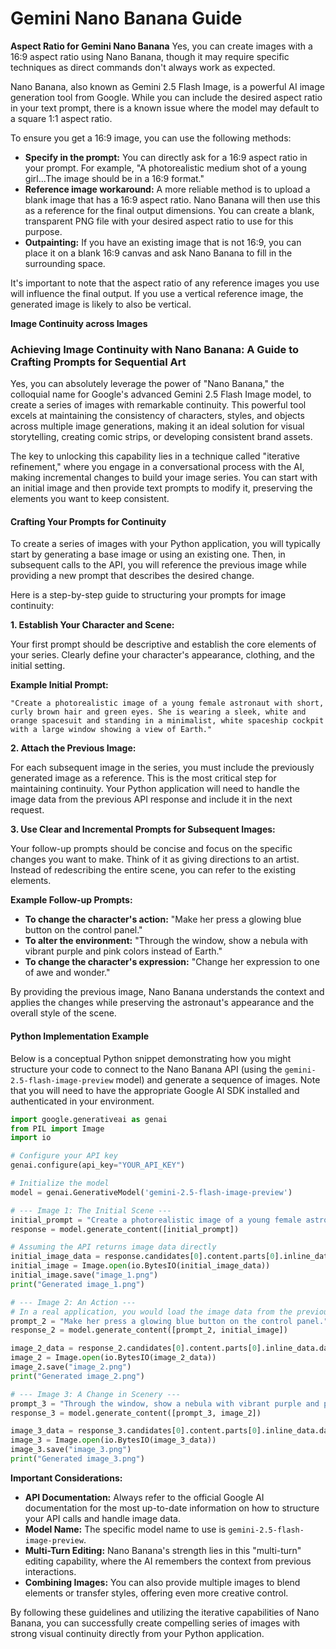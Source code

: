 # Gemini Nano Banana Guide

**Aspect Ratio for Gemini Nano Banana**
Yes, you can create images with a 16:9 aspect ratio using Nano Banana, though it may require specific techniques as direct commands don't always work as expected.

Nano Banana, also known as Gemini 2.5 Flash Image, is a powerful AI image generation tool from Google. While you can include the desired aspect ratio in your text prompt, there is a known issue where the model may default to a square 1:1 aspect ratio.

To ensure you get a 16:9 image, you can use the following methods:

*   **Specify in the prompt:** You can directly ask for a 16:9 aspect ratio in your prompt. For example, "A photorealistic medium shot of a young girl...The image should be in a 16:9 format."
*   **Reference image workaround:** A more reliable method is to upload a blank image that has a 16:9 aspect ratio. Nano Banana will then use this as a reference for the final output dimensions. You can create a blank, transparent PNG file with your desired aspect ratio to use for this purpose.
*   **Outpainting:** If you have an existing image that is not 16:9, you can place it on a blank 16:9 canvas and ask Nano Banana to fill in the surrounding space.

It's important to note that the aspect ratio of any reference images you use will influence the final output. If you use a vertical reference image, the generated image is likely to also be vertical.

**Image Continuity across Images**
### Achieving Image Continuity with Nano Banana: A Guide to Crafting Prompts for Sequential Art

Yes, you can absolutely leverage the power of "Nano Banana," the colloquial name for Google's advanced Gemini 2.5 Flash Image model, to create a series of images with remarkable continuity. This powerful tool excels at maintaining the consistency of characters, styles, and objects across multiple image generations, making it an ideal solution for visual storytelling, creating comic strips, or developing consistent brand assets.

The key to unlocking this capability lies in a technique called "iterative refinement," where you engage in a conversational process with the AI, making incremental changes to build your image series. You can start with an initial image and then provide text prompts to modify it, preserving the elements you want to keep consistent.

#### Crafting Your Prompts for Continuity

To create a series of images with your Python application, you will typically start by generating a base image or using an existing one. Then, in subsequent calls to the API, you will reference the previous image while providing a new prompt that describes the desired change.

Here is a step-by-step guide to structuring your prompts for image continuity:

**1. Establish Your Character and Scene:**

Your first prompt should be descriptive and establish the core elements of your series. Clearly define your character's appearance, clothing, and the initial setting.

**Example Initial Prompt:**
```
"Create a photorealistic image of a young female astronaut with short, curly brown hair and green eyes. She is wearing a sleek, white and orange spacesuit and standing in a minimalist, white spaceship cockpit with a large window showing a view of Earth."
```

**2. Attach the Previous Image:**

For each subsequent image in the series, you must include the previously generated image as a reference. This is the most critical step for maintaining continuity. Your Python application will need to handle the image data from the previous API response and include it in the next request.

**3. Use Clear and Incremental Prompts for Subsequent Images:**

Your follow-up prompts should be concise and focus on the specific changes you want to make. Think of it as giving directions to an artist. Instead of redescribing the entire scene, you can refer to the existing elements.

**Example Follow-up Prompts:**

*   **To change the character's action:** "Make her press a glowing blue button on the control panel."
*   **To alter the environment:** "Through the window, show a nebula with vibrant purple and pink colors instead of Earth."
*   **To change the character's expression:** "Change her expression to one of awe and wonder."

By providing the previous image, Nano Banana understands the context and applies the changes while preserving the astronaut's appearance and the overall style of the scene.

#### Python Implementation Example

Below is a conceptual Python snippet demonstrating how you might structure your code to connect to the Nano Banana API (using the `gemini-2.5-flash-image-preview` model) and generate a sequence of images. Note that you will need to have the appropriate Google AI SDK installed and authenticated in your environment.

```python
import google.generativeai as genai
from PIL import Image
import io

# Configure your API key
genai.configure(api_key="YOUR_API_KEY")

# Initialize the model
model = genai.GenerativeModel('gemini-2.5-flash-image-preview')

# --- Image 1: The Initial Scene ---
initial_prompt = "Create a photorealistic image of a young female astronaut with short, curly brown hair and green eyes. She is wearing a sleek, white and orange spacesuit and standing in a minimalist, white spaceship cockpit with a large window showing a view of Earth."
response = model.generate_content([initial_prompt])

# Assuming the API returns image data directly
initial_image_data = response.candidates[0].content.parts[0].inline_data.data
initial_image = Image.open(io.BytesIO(initial_image_data))
initial_image.save("image_1.png")
print("Generated image_1.png")

# --- Image 2: An Action ---
# In a real application, you would load the image data from the previous step
prompt_2 = "Make her press a glowing blue button on the control panel."
response_2 = model.generate_content([prompt_2, initial_image])

image_2_data = response_2.candidates[0].content.parts[0].inline_data.data
image_2 = Image.open(io.BytesIO(image_2_data))
image_2.save("image_2.png")
print("Generated image_2.png")

# --- Image 3: A Change in Scenery ---
prompt_3 = "Through the window, show a nebula with vibrant purple and pink colors instead of Earth."
response_3 = model.generate_content([prompt_3, image_2])

image_3_data = response_3.candidates[0].content.parts[0].inline_data.data
image_3 = Image.open(io.BytesIO(image_3_data))
image_3.save("image_3.png")
print("Generated image_3.png")

```

**Important Considerations:**

*   **API Documentation:** Always refer to the official Google AI documentation for the most up-to-date information on how to structure your API calls and handle image data.
*   **Model Name:** The specific model name to use is `gemini-2.5-flash-image-preview`.
*   **Multi-Turn Editing:** Nano Banana's strength lies in this "multi-turn" editing capability, where the AI remembers the context from previous interactions.
*   **Combining Images:** You can also provide multiple images to blend elements or transfer styles, offering even more creative control.

By following these guidelines and utilizing the iterative capabilities of Nano Banana, you can successfully create compelling series of images with strong visual continuity directly from your Python application.